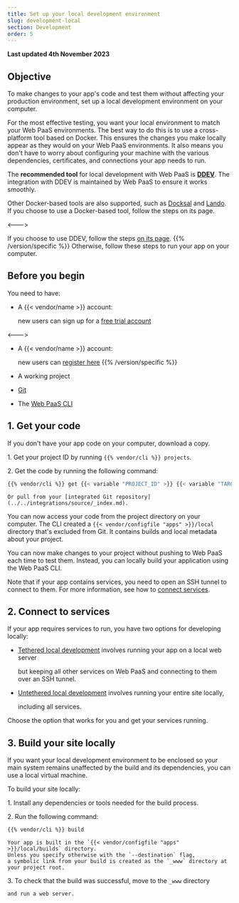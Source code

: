 ```yaml
---
title: Set up your local development environment
slug: development-local
section: Development
order: 5
---
```


**Last updated 4th November 2023**



## Objective  

To make changes to your app's code and test them without affecting your production environment, 
set up a local development environment on your computer.

For the most effective testing, you want your local environment to match your Web PaaS environments.
The best way to do this is to use a cross-platform tool based on Docker.
This ensures the changes you make locally appear as they would on your Web PaaS environments.
It also means you don't have to worry about configuring your machine with
the various dependencies, certificates, and connections your app needs to run.

The **recommended tool** for local development with Web PaaS is **[DDEV](./ddev.md)**.
The integration with DDEV is maintained by Web PaaS to ensure it works smoothly.


<!-- Web PaaS -->
Other Docker-based tools are also supported, such as [Docksal](./docksal.md) and [Lando](./lando.md).
If you choose to use a Docker-based tool, follow the steps on its page.

<--->
<!-- Upsun -->
If you choose to use DDEV, follow the steps [on its page](./ddev.md).
{{% /version/specific %}}
Otherwise, follow these steps to run your app on your computer.

## Before you begin

You need to have:

<!-- Web PaaS -->
- A {{< vendor/name >}} account:

  new users can sign up for a [free trial account](https://auth.api.platform.sh/register)

<--->
<!-- Upsun -->
- A {{< vendor/name >}} account:

  new users can [register here](https://upsun.com/register/)
{{% /version/specific %}}
- A working project

- [Git](https://git-scm.com/downloads)

- The [Web PaaS CLI](../../administration/cli/_index.md)


## 1. Get your code

If you don't have your app code on your computer, download a copy.

1\.  Get your project ID by running `{{% vendor/cli %}} projects`.


2\.  Get the code by running the following command:


```bash
{{% vendor/cli %}} get {{< variable "PROJECT_ID" >}} {{< variable "TARGET_DIRECTORY_NAME" >}}
```

    Or pull from your [integrated Git repository](../../integrations/source/_index.md).

You can now access your code from the project directory on your computer.
The CLI created a `{{< vendor/configfile "apps" >}}/local` directory that's excluded from Git. 
It contains builds and local metadata about your project.

You can now make changes to your project without pushing to Web PaaS each time to test them. 
Instead, you can locally build your application using the Web PaaS CLI.

Note that if your app contains services, you need to open an SSH tunnel to connect to them.
For more information, see how to [connect services](../../add-services#2-connect-the-service).

## 2. Connect to services

If your app requires services to run, you have two options for developing locally:

- [Tethered local development](./tethered.md) involves running your app on a local web server

  but keeping all other services on Web PaaS and connecting to them over an SSH tunnel.
- [Untethered local development](./untethered.md) involves running your entire site locally,

  including all services.

Choose the option that works for you and get your services running.

## 3. Build your site locally

If you want your local development environment to be enclosed 
so your main system remains unaffected by the build and its dependencies, 
you can use a local virtual machine.

To build your site locally:

1\.  Install any dependencies or tools needed for the build process.


2\.  Run the following command:


```bash
{{% vendor/cli %}} build
```

    Your app is built in the `{{< vendor/configfile "apps" >}}/local/builds` directory.
    Unless you specify otherwise with the `--destination` flag,
    a symbolic link from your build is created as the `_www` directory at your project root.

3\.  To check that the build was successful, move to the `_www` directory

    and run a web server.
